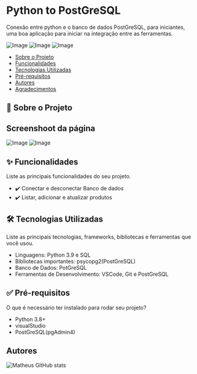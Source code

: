 # Python to PostGreSQL

Conexão entre python e o banco de dados PostGreSQL, para iniciantes, uma boa aplicação para iniciar na integração entre as ferramentas.

![Image](https://github.com/user-attachments/assets/c26fffb6-7202-4700-b419-5387918b952a)
![Image](https://github.com/user-attachments/assets/4f3025e7-ae24-4dff-8433-059000abcf5b)
![Image](https://github.com/user-attachments/assets/83280da8-f9a2-43d6-9f18-6a3a2e94be6e)

* [Sobre o Projeto](#sobre-o-projeto)
* [Funcionalidades](#funcionalidades)
* [Tecnologias Utilizadas](#tecnologias-utilizadas)
* [Pré-requisitos](#pré-requisitos)
* [Autores](#autores)
* [Agradecimentos](#agradecimentos)

## 🧐 Sobre o Projeto

## Screenshoot da página
![Image](https://github.com/user-attachments/assets/38c79620-f4c7-413d-8030-de25681a3338)
![Image](https://github.com/user-attachments/assets/3783d2dd-4d71-4bcf-af08-537b3acbb9a2)

## ✨ Funcionalidades

Liste as principais funcionalidades do seu projeto.
* ✔️ Conectar e desconectar Banco de dados
* ✔️ Listar, adicionar e atualizar produtos
  
## 🛠️ Tecnologias Utilizadas

Liste as principais tecnologias, frameworks, bibliotecas e ferramentas que você usou.
* Linguagens: Python 3.9 e SQL
* Bibliotecas importantes: psycopg2(PostGreSQL)
* Banco de Dados: PotGreSQL 
* Ferramentas de Desenvolvimento: VSCode, Git e PostGreSQL

## ✅ Pré-requisitos

O que é necessário ter instalado para rodar seu projeto?
* Python 3.8+
* visualStudio
* PostGreSQL(pgAdmin4)
  
## Autores

![Matheus GitHub stats](https://github-readme-stats.vercel.app/api?username=MthGS&show_icons=true&theme=radical)
